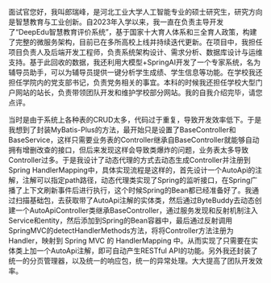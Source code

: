 面试官您好，我叫郎瑞峰，是河北工业大学人工智能专业的硕士研究生，研究方向是智慧教育与工业创新。自2023年入学以来，我一直在负责主导开发了“DeepEdu智慧教育评价系统”，基于国家十大育人体系和三全育人政策，构建了完整的微服务架构，目前已在多所高校上线并持续迭代更新。在项目中，我担任项目负责人及后端开发工程师，负责系统架构设计、需求分析、数据库设计与运维支持。基于此回收的数据，我还利用大模型+SpringAI开发了一个专家系统，名为辅导员助手，可以为辅导员提供一键分析学生成绩、学生信息等功能。在学校我还担任学院内的党支部书记，负责党务相关的事宜。本科的时候我还担任学校大型门户网站的站长，负责带领团队开发和维护学校部分网站。我的自我介绍完毕，请您点评。



当时是由于系统上各种表的CRUD太多，代码过于重复，导致开发效率低下。于是我想到了封装MyBatis-Plus的方法，最开始只是设置了BaseController和BaseService，这样只需要业务表的Controller继承自BaseController就能够自动拥有增删改查的接口，但后来发现这样会导致类爆炸的问题，业务表太多导致Controller过多。于是我设计了动态代理的方式去动态生成Controller并注册到Spring HandlerMapping中，具体实现流程是这样的，首先设计一个AutoApi的注解，注解可以指定path路径，动态代理类实现了Spring的监听接口，在Spring广播了上下文刷新事件后进行执行，这个时候Spring的Bean都已经准备好了。我通过扫描基础包，去获取带了AutoApi注解的实体类，然后通过ByteBuddy去动态创建一个AutoApiController类继承BaseController，通过服务发现和反射机制注入Service和entity，然后添加到Spring的Bean容器中，最后通过反射调用SpringMVC的detectHandlerMethods方法，将将Controller方法注册为 Handler，映射到 Spring MVC 的 HandlerMapping 中。从而实现了只需要在实体类上加一个AutoApi注解，即可自动产生RESTful API的功能。另外我还封装了统一的分页管理器，以及统一的响应包，统一的异常处理。大大提高了团队开发效率。